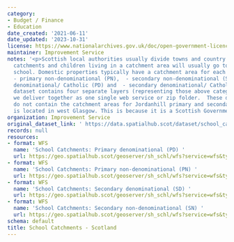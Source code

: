 ```yaml
---
category:
- Budget / Finance
- Education
date_created: '2021-06-11'
date_updated: '2023-10-31'
license: https://www.nationalarchives.gov.uk/doc/open-government-licence/version/3/
maintainer: Improvement Service
notes: '<p>Scottish local authorities usually divide towns and country areas into
  catchments and children living in a catchment area will usually go to the same local
  school. Domestic properties typically have a catchment area for each of their local:
  - primary non-denominational (PN),  - secondary non-denominational (SN),  - primary
  denominational/ Catholic (PD) and  - secondary denominational/ Catholic (SN) schools.  This
  dataset contains four separate layers (representing those above categories), which
  we deliver together as one single web service or zip folder.  These data layers
  do not contain the catchment areas for Jordanhill primary and secondary school which
  is located in west Glasgow. This is because it is a Scottish Government-funded school.</p>'
organization: Improvement Service
original_dataset_link: ' https://data.spatialhub.scot/dataset/school_catchments-is'
records: null
resources:
- format: WFS
  name: 'School Catchments: Primary denominational (PD) '
  url: https://geo.spatialhub.scot/geoserver/sh_schl/wfs?service=wfs&typeName=sh_schl:pub_schlpd
- format: WFS
  name: 'School Catchments: Primary non-denominational (PN) '
  url: https://geo.spatialhub.scot/geoserver/sh_schl/wfs?service=wfs&typeName=sh_schl:pub_schlpn
- format: WFS
  name: 'School Catchments: Secondary denominational (SD) '
  url: https://geo.spatialhub.scot/geoserver/sh_schl/wfs?service=wfs&typeName=sh_schl:pub_schlsd
- format: WFS
  name: 'School Catchments: Secondary non-denominational (SN) '
  url: https://geo.spatialhub.scot/geoserver/sh_schl/wfs?service=wfs&typeName=sh_schl:pub_schlsn
schema: default
title: School Catchments - Scotland
---
```


